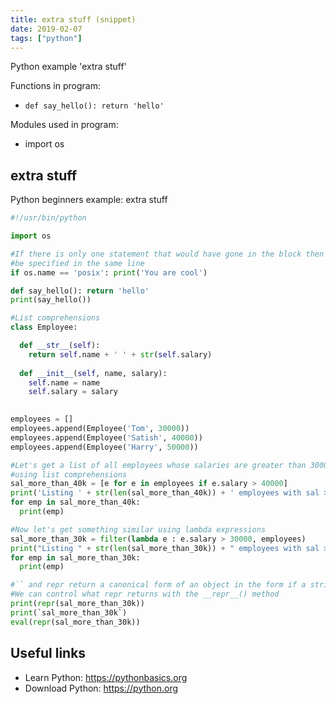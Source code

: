 ```yaml
---
title: extra stuff (snippet)
date: 2019-02-07
tags: ["python"]
---
```

Python example 'extra stuff'

Functions in program: 
* `def say_hello(): return 'hello'`

Modules used in program: 
* import os

## extra stuff

Python beginners example: extra stuff

```python
#!/usr/bin/python

import os

#If there is only one statement that would have gone in the block then it can
#be specified in the same line
if os.name == 'posix': print('You are cool')

def say_hello(): return 'hello'
print(say_hello())

#List comprehensions
class Employee:

  def __str__(self):
    return self.name + ' ' + str(self.salary)
  
  def __init__(self, name, salary):
    self.name = name
    self.salary = salary
  

employees = []
employees.append(Employee('Tom', 30000))
employees.append(Employee('Satish', 40000))
employees.append(Employee('Harry', 50000))

#Let's get a list of all employees whose salaries are greater than 30000
#using list comprehensions
sal_more_than_40k = [e for e in employees if e.salary > 40000] 
print('Listing ' + str(len(sal_more_than_40k)) + ' employees with sal > 40k')
for emp in sal_more_than_40k: 
  print(emp)

#Now let's get something similar using lambda expressions
sal_more_than_30k = filter(lambda e : e.salary > 30000, employees)
print("Listing " + str(len(sal_more_than_30k)) + " employees with sal > 30k")
for emp in sal_more_than_30k:
  print(emp)

#`` and repr return a canonical form of an object in the form if a string
#We can control what repr returns with the __repr__() method
print(repr(sal_more_than_30k))
print(`sal_more_than_30k`)
eval(repr(sal_more_than_30k))


```

## Useful links

- Learn Python: https://pythonbasics.org
- Download Python: https://python.org
